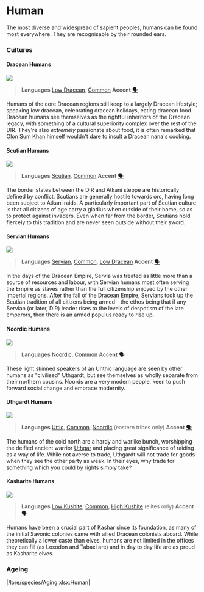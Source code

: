# Human

The most diverse and widespread of sapient peoples, humans can be found most everywhere. They are recognisable by their rounded ears.

### Cultures

#### Dracean Humans

![](human-dracean.png)

> **Languages** [Low Dracean](/lore/languages/dracean#low-dracean), [Common](/lore/languages/common)
> **Accent** [🗣️](https://www.dialectsarchive.com/italy-13)

Humans of the core Dracean regions still keep to a largely Dracean lifestyle; speaking low dracean, celebrating dracean holidays, eating dracean food. Dracean humans see themselves as the rightful inheritors of the Dracean legacy, with something of a cultural superiority complex over the rest of the DIR. They're also *extremely* passionate about food, it is often remarked that [Olon Sum Khan](/places/Ordo_Atkan/people/olon_sum) himself wouldn't dare to insult a Dracean nana's cooking.

#### Scutian Humans

![](human-scutian.png)

> **Languages** [Scutian](/lore/languages/parbati#scutian), [Common](/lore/languages/common)
> **Accent** [🗣️](https://www.dialectsarchive.com/macedonia-1)

The border states between the DIR and Atkani steppe are historically defined by conflict. Scutians are generally hostile towards orc, having long been subject to Atkani raids. A particularly important part of Scutian culture is that all citizens of age carry a gladius when outside of their home, so as to protect against invaders. Even when far from the border, Scutians hold fiercely to this tradition and are never seen outside without their sword.

#### Servian Humans

![](human-servian.png)

> **Languages** [Servian](/lore/languages/servian), [Common](/lore/languages/common), [Low Dracean](/lore/languages/dracean#low-dracean)
> **Accent** [🗣️](https://www.dialectsarchive.com/romania-1)

In the days of the Dracean Empire, Servia was treated as little more than a source of resources and labour, with Servian humans most often serving the Empire as slaves rather than the full citizenship enjoyed by the other imperial regions. After the fall of the Dracean Empire, Servians took up the Scutian tradition of all citizens being armed - the ethos being that if any Servian (or later, DIR) leader rises to the levels of despotism of the late emperors, then there is an armed populus ready to rise up.

#### Noordic Humans

![](human-noordic.png)

> **Languages** [Noordic](/lore/languages/noordic), [Common](/lore/languages/common)
> **Accent** [🗣️](https://www.dialectsarchive.com/germany-1)

These light skinned speakers of an Unthic language are seen by other humans as "civilised" Uthgardt, but see themselves as wholly separate from their northern cousins. Noords are a very modern people, keen to push forward social change and embrace modernity.

#### Uthgardt Humans

![](human-uthgardt.png)

> **Languages** [Uttic](/lore/languages/uttic), [Common](/lore/languages/common), [Noordic](/lore/languages/noordic) (eastern tribes only)
> **Accent** [🗣️](https://www.dialectsarchive.com/iceland-2)

The humans of the cold north are a hardy and warlike bunch, worshipping the deified ancient warrior [Uthgar](/lore/cosmology/daemons/Apotheotes/uthgar) and placing great significance of raiding as a way of life. While not averse to trade, Uthgardt will not trade for goods when they see the other party as weak. In their eyes, why trade for something which you could by rights simply take?

#### Kasharite Humans

![](human-kashar.png)

> **Languages** [Low Kushite](/lore/languages/kushite#low-kushite), [Common](/lore/languages/common), [High Kushite](/lore/languages/kushite#high-kushite) (elites only)
> **Accent** [🗣️](https://www.dialectsarchive.com/saudi-arabia-1)

Humans have been a crucial part of Kashar since its foundation, as many of the initial Savonic colonies came with allied Dracean colonists aboard. While theoretically a lower caste than elves, humans are not limited in the offices they can fill (as Loxodon and Tabaxi are) and in day to day life are as proud as Kasharite elves.

### Ageing
|/lore/species/Aging.xlsx:Human|
